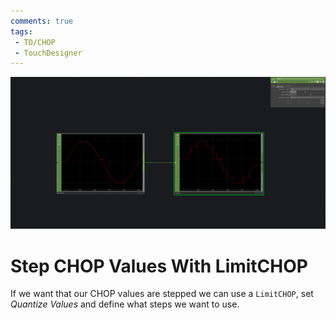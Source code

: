 ```yaml
---
comments: true
tags:
 - TD/CHOP
 - TouchDesigner
---
```


![Retrigger Delay](../img/StepCHOPValuesWithLimitCHOP.png)

# Step CHOP Values With LimitCHOP
If we want that our CHOP values are stepped we can use a `LimitCHOP`, set *Quantize Values* and define what steps we want to use.
